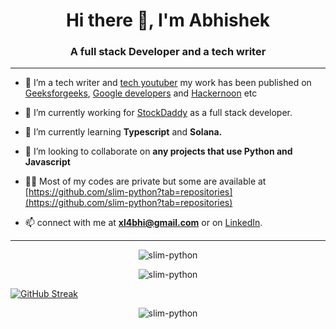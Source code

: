 <h1 align="center">Hi there 👋, I'm Abhishek</h1>
<h3 align="center">A full stack Developer and a tech writer</h3>

---
- 📝 I’m a tech writer and  [tech youtuber](https://www.youtube.com/channel/UCPZwDa33EL_UK3VDZGw_9rg) my work has been published on [Geeksforgeeks](https://www.geeksforgeeks.org/how-to-create-a-meeting-with-zoom-api-in-python/), [Google developers](https://devlibrary.withgoogle.com/products/firebase) and [Hackernoon](https://hackernoon.com/advanced-linux-shell-with-ai-powered-features-g52d35bk) etc
- 🔭 I’m currently working for [StockDaddy](https://stockdaddy.in/) as a full stack developer.

- 🌱 I’m currently learning **Typescript** and  **Solana.**

- 👯 I’m looking to collaborate on **any projects that use Python and Javascript**

- 👨‍💻 Most of my codes are private but some are available at [https://github.com/slim-python?tab=repositories](https://github.com/slim-python?tab=repositories)

- 📫 connect with me at **xl4bhi@gmail.com** or on [LinkedIn](https://www.linkedin.com/in/itsabhisek/).
<hr />
<p align="center"><img src="https://github-readme-stats.vercel.app/api/top-langs?username=slim-python&show_icons=true&theme=synthwave&locale=en&layout=compact" alt="slim-python" /></p>

<p align="center"><img src="https://github-readme-stats.vercel.app/api?username=slim-python&show_icons=true&theme=synthwave&locale=en" alt="slim-python" /></p>

[![GitHub Streak](https://github-readme-streak-stats.herokuapp.com?user=slim-python&date_format=M%20j%5B%2C%20Y%5D)](https://git.io/streak-stats)

<p align="center"> <img src="https://komarev.com/ghpvc/?username=raprocks&label=Profile%20Visits&color=694c94&style=flat" alt="slim-python" /></p>
